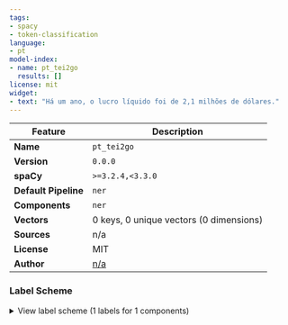 ```yaml
---
tags:
- spacy
- token-classification
language:
- pt
model-index:
- name: pt_tei2go
  results: []
license: mit
widget:
- text: "Há um ano, o lucro líquido foi de 2,1 milhões de dólares."
---
```

| Feature | Description                             |
| --- |-----------------------------------------|
| **Name** | `pt_tei2go`                             |
| **Version** | `0.0.0`                                 |
| **spaCy** | `>=3.2.4,<3.3.0`                        |
| **Default Pipeline** | `ner`                                   |
| **Components** | `ner`                                   |
| **Vectors** | 0 keys, 0 unique vectors (0 dimensions) |
| **Sources** | n/a                                     |
| **License** | MIT                                     |
| **Author** | [n/a]()                                 |

### Label Scheme

<details>

<summary>View label scheme (1 labels for 1 components)</summary>

| Component | Labels |
| --- | --- |
| **`ner`** | `TIMEX` |

</details>